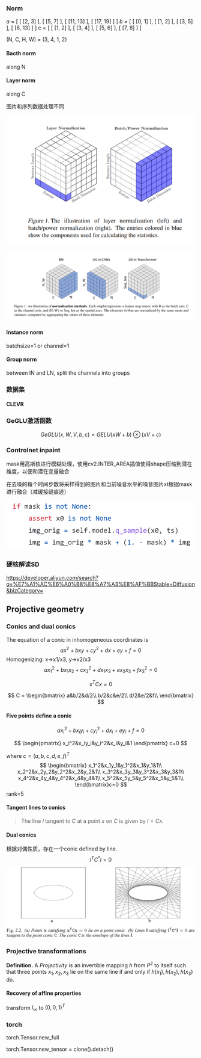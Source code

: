 ### Norm

*a* = [ [ [2, 3] ], [ [5, 7] ], [ [11, 13] ], [ [17, 19] ] ]
*b* = [ [ [0, 1] ], [ [1, 2] ], [ [3, 5] ], [ [8, 13] ] ]
c = [ [ [1, 2] ], [ [3, 4] ], [ [5, 6] ], [ [7, 8] ] ]

(N, C, H, W) = (3, 4, 1, 2)

#### Bacth norm

along N

#### Layer norm

along C

图片和序列数据处理不同

![image-20230613170259287](技术笔记.assets/image-20230613170259287.png)



![image-20230613170330455](技术笔记.assets/image-20230613170330455.png)



#### Instance norm

batchsize=1 or channel=1

#### Group norm

between IN and LN, split the channels into groups

### 数据集

#### CLEVR

### GeGLU激活函数

$$
GeGLU(x,W,V,b,c)=GELU(xW+b)\otimes(xV+c)
$$

### Controlnet inpaint

mask用高斯核进行模糊处理，使用cv2.INTER_AREA插值使得shape压缩到潜在维度，以便和潜在变量融合

在去噪的每个时间步数将采样得到的图片和当前噪音水平的噪音图片xt根据mask进行融合（减缓接缝痕迹）

![image-20230615172946654](技术笔记.assets/image-20230615172946654.png)

### 硬核解读SD

https://developer.aliyun.com/search?q=%E7%A1%AC%E6%A0%B8%E8%A7%A3%E8%AF%BBStable+Diffusion&bizCategory=



## Projective geometry



### Conics and dual conics



The equation of a conic in inhomogeneous coordinates is
$$
ax^2+bxy+cy^2+dx+ey+f=0
$$
Homogenizing: x->x1/x3,  y->x2/x3
$$
ax_1^2+bx_1x_2+cx_2^2+dx_1x_3+ex_2x_3+fx_3^2=0
$$

$$
x^TCx=0
$$

$$
C = 
\begin{bmatrix}
a&b/2&d/2\\
b/2&c&e/2\\
d/2&e/2&f\\
\end{bmatrix}
$$

#### Five points define a conic

$$
ax_i^2+bx_iy_i+cy_i^2+dx_i+ey_i+f=0
$$

$$
\begin{pmatrix}
x_i^2&x_iy_i&y_i^2&x_i&y_i&1
\end{pmatrix}
c=0
$$

where $c=(a,b,c,d,e,f)^T$
$$
\begin{bmatrix}
x_1^2&x_1y_1&y_1^2&x_1&y_1&1\\
x_2^2&x_2y_2&y_2^2&x_2&y_2&1\\
x_3^2&x_3y_3&y_3^2&x_3&y_3&1\\
x_4^2&x_4y_4&y_4^2&x_4&y_4&1\\
x_5^2&x_5y_5&y_5^2&x_5&y_5&1\\
\end{bmatrix}c=0
$$
rank=5

#### Tangent lines to conics

> The line $l$ tangent to $C$ at a point $x$ on $C$ is given by $l=Cx$.

#### Dual conics

根据对偶性质，存在一个conic defined by line.
$$
l^TC^*l=0
$$
![image-20230701182046001](技术笔记.assets/image-20230701182046001.png)



### Projective transformations

**Definition.** A *Projectivity* is an invertible mapping $h$ from $P^2$ to itself  such that three points $x_1, x_2, x_3$ lie on the same line if and only if $h(x_1), h(x_2), h(x_3)$ do.

#### Recovery of affine properties

transform $l_\infty$ to $(0,0,1)^T$ 



### torch

torch.Tensor.new_full

torch.Tensor.new_tensor = clone().detach()
